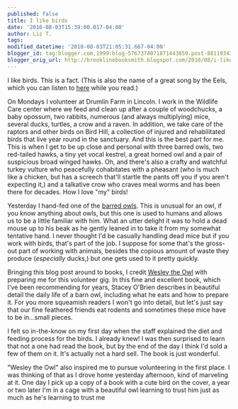```yaml
---
published: false
title: I like birds
date: '2010-08-03T15:39:00.017-04:00'
author: Liz T.
tags:
modified_datetime: '2010-08-03T21:05:31.667-04:00'
blogger_id: tag:blogger.com,1999:blog-5767374071871443859.post-8811934370370822974
blogger_orig_url: http://brooklinebooksmith.blogspot.com/2010/08/i-like-birds.html
---
```

I like birds. This is a fact. (This is also the name of a great song by the Eels, which you can listen to [here](http://www.youtube.com/watch?v=uh6Qla-OQ-M) while you read.)

On Mondays I volunteer at Drumlin Farm in Lincoln. I work in the Wildlife Care center where we feed and clean up after a couple of woodchucks, a baby opossum, two rabbits, numerous (and always multiplying) mice, several ducks, turtles, a crow and a raven. In addition, we take care of the raptors and other birds on Bird Hill, a collection of injured and rehabilitated birds that live year round in the sanctuary. And this is the best part for me. This is when I get to be up close and personal with three barred owls, two red-tailed hawks, a tiny yet vocal kestrel, a great horned owl and a pair of suspicious broad winged hawks. Oh, and there's also a crafty and watchful turkey vulture who peacefully cohabitates with a pheasant (who is much like a chicken, but has a screech that'll startle the pants off you if you aren't expecting it,) and a talkative crow who craves meal worms and has been there for decades. How I love "my" birds!

Yesterday I hand-fed one of the [barred owls](http://www.somersetbaywatch.org/images/BarredOwl.jpg). This is unusual for an owl, if you know anything about owls, but this one is used to humans and allows us to be a little familiar with him. What an utter delight it was to hold a dead mouse up to his beak as he gently leaned in to take it from my somewhat tentative hand. I never thought I'd be casually handling dead mice but if you work with birds, that's part of the job. I suppose for some that's the gross-out part of working with animals, besides the copious amount of waste they produce (_especially_ ducks,) but one gets used to it pretty quickly.

Bringing this blog post around to books, I credit [Wesley the Owl](http://www.brooklinebooksmith-shop.com/book/9781416551775) with preparing me for this volunteer gig. In this fine and excellent book, which I've been recommending for years, Stacey O'Brien describes in beautiful detail the daily life of a barn owl, including what he eats and how to prepare it. For you more squeamish readers I won't go into detail, but let's just say that our fine feathered friends eat rodents and sometimes these mice have to be in...small pieces.

I felt so in-the-know on my first day when the staff explained the diet and feeding process for the birds. I already knew! I was then surprised to learn that not a one had read the book, but by the end of the day I think I'd sold a few of them on it. It's actually not a hard sell. The book is just wonderful.

"Wesley the Owl" also inspired me to pursue volunteering in the first place. I was thinking of that as I drove home yesterday afternoon, kind of marveling at it. One day I pick up a copy of a book with a cute bird on the cover, a year or two later I'm in a cage with a beautiful owl learning to trust him just as much as he's learning to trust me